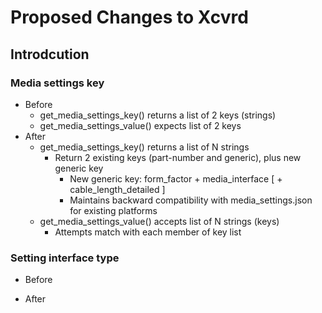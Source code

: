 # Proposed Changes to Xcvrd
## Introdcution
### Media settings key
- Before
  - get_media_settings_key() returns a list of 2 keys (strings)
  - get_media_settings_value() expects list of 2 keys
- After
  - get_media_settings_key() returns a list of N strings
    - Return 2 existing keys (part-number and generic), plus new generic key
      - New generic key: form_factor + media_interface [ + cable_length_detailed ]
      - Maintains backward compatibility with media_settings.json for existing platforms
  - get_media_settings_value() accepts list of N strings (keys)
    - Attempts match with each member of key list
### Setting interface type
- Before
  
- After



